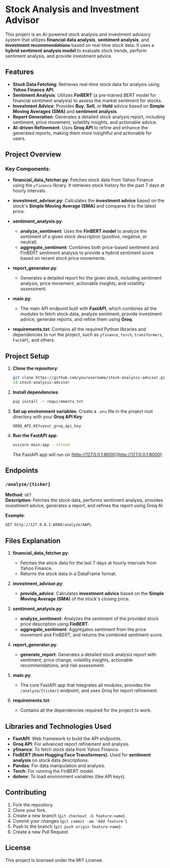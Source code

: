 
# **Stock Analysis and Investment Advisor**

This project is an AI-powered stock analysis and investment advisory system that utilizes **financial data analysis**, **sentiment analysis**, and **investment recommendations** based on real-time stock data. It uses a **hybrid sentiment analysis model** to evaluate stock trends, perform sentiment analysis, and provide investment advice.

## **Features**

- **Stock Data Fetching**: Retrieves real-time stock data for analysis using **Yahoo Finance API**.
- **Sentiment Analysis**: Utilizes **FinBERT** (a pre-trained BERT model for financial sentiment analysis) to assess the market sentiment for stocks.
- **Investment Advice**: Provides **Buy**, **Sell**, or **Hold** advice based on **Simple Moving Averages (SMA)** and **sentiment analysis**.
- **Report Generation**: Generates a detailed stock analysis report, including sentiment, price movement, volatility insights, and actionable advice.
- **AI-driven Refinement**: Uses **Groq API** to refine and enhance the generated reports, making them more insightful and actionable for users.

## **Project Overview**

### **Key Components**:

- **financial_data_fetcher.py**: Fetches stock data from Yahoo Finance using the `yfinance` library. It retrieves stock history for the past 7 days at hourly intervals.

- **investment_advisor.py**: Calculates the **investment advice** based on the stock's **Simple Moving Average (SMA)** and compares it to the latest price.

- **sentiment_analysis.py**: 
    - **analyze_sentiment**: Uses the **FinBERT model** to analyze the sentiment of a given stock description (positive, negative, or neutral).
    - **aggregate_sentiment**: Combines both price-based sentiment and FinBERT sentiment analysis to provide a hybrid sentiment score based on recent stock price movements.

- **report_generator.py**: 
    - Generates a detailed report for the given stock, including sentiment analysis, price movement, actionable insights, and volatility assessment.

- **main.py**: 
    - The main API endpoint built with **FastAPI**, which combines all the modules to fetch stock data, analyze sentiment, provide investment advice, generate reports, and refine them using **Groq**.

- **requirements.txt**: Contains all the required Python libraries and dependencies to run the project, such as `yfinance`, `torch`, `transformers`, `FastAPI`, and others.

## **Project Setup**

1. **Clone the repository**:
   ```bash
   git clone https://github.com/yourusername/stock-analysis-advisor.git
   cd stock-analysis-advisor
   ```

2. **Install dependencies**:
   ```bash
   pip install -r requirements.txt
   ```

3. **Set up environment variables**:
   Create a `.env` file in the project root directory with your **Groq API Key**:
   ```env
   GROQ_API_KEY=your_groq_api_key
   ```

4. **Run the FastAPI app**:
   ```bash
   uvicorn main:app --reload
   ```

   The FastAPI app will run on [http://127.0.0.1:8000](http://127.0.0.1:8000).

## **Endpoints**

### **`/analyze/{ticker}`**

**Method**: `GET`  
**Description**: Fetches the stock data, performs sentiment analysis, provides investment advice, generates a report, and refines the report using Groq AI.

**Example**:
```bash
GET http://127.0.0.1:8000/analyze/AAPL
```

## **Files Explanation**

1. **financial_data_fetcher.py**: 
   - Fetches the stock data for the last 7 days at hourly intervals from Yahoo Finance.
   - Returns the stock data in a DataFrame format.

2. **investment_advisor.py**: 
   - **provide_advice**: Calculates **investment advice** based on the **Simple Moving Average (SMA)** of the stock's closing price.

3. **sentiment_analysis.py**: 
   - **analyze_sentiment**: Analyzes the sentiment of the provided stock price description using **FinBERT**.
   - **aggregate_sentiment**: Aggregates sentiment from the price movement and FinBERT, and returns the combined sentiment score.

4. **report_generator.py**:
   - **generate_report**: Generates a detailed stock analysis report with sentiment, price change, volatility insights, actionable recommendations, and risk assessment.

5. **main.py**:
   - The core FastAPI app that integrates all modules, provides the `/analyze/{ticker}` endpoint, and uses Groq for report refinement.

6. **requirements.txt**:
   - Contains all the dependencies required for the project to work.

## **Libraries and Technologies Used**

- **FastAPI**: Web framework to build the API endpoints.
- **Groq API**: For advanced report refinement and analysis.
- **yfinance**: To fetch stock data from Yahoo Finance.
- **FinBERT (from Hugging Face Transformers)**: Used for **sentiment analysis** on stock data descriptions.
- **Pandas**: For data manipulation and analysis.
- **Torch**: For running the FinBERT model.
- **dotenv**: To load environment variables (like API keys).

## **Contributing**

1. Fork the repository.
2. Clone your fork.
3. Create a new branch (`git checkout -b feature-name`).
4. Commit your changes (`git commit -am 'Add feature'`).
5. Push to the branch (`git push origin feature-name`).
6. Create a new Pull Request.

## **License**

This project is licensed under the MIT License.
